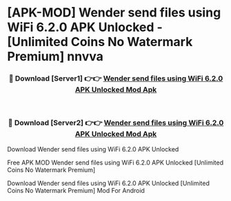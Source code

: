 # [APK-MOD] Wender  send files using WiFi 6.2.0 APK Unlocked - [Unlimited Coins No Watermark Premium] nnvva



<div align="center">
<h3>🔴 Download [Server1] 👉👉 <a href="https://momento.my/?title=Wender__send_files_using_WiFi_6.2.0_APK_Unlocked">Wender  send files using WiFi 6.2.0 APK Unlocked Mod Apk</a></h3><br>

<h3>🔴 Download [Server2] 👉👉 <a href="https://momento.my/?title=Wender__send_files_using_WiFi_6.2.0_APK_Unlocked">Wender  send files using WiFi 6.2.0 APK Unlocked Mod Apk</a></h3>
</div>



Download Wender  send files using WiFi 6.2.0 APK Unlocked 

Free APK MOD Wender  send files using WiFi 6.2.0 APK Unlocked [Unlimited Coins No Watermark Premium]

Download Wender  send files using WiFi 6.2.0 APK Unlocked [Unlimited Coins No Watermark Premium] Mod For Android
